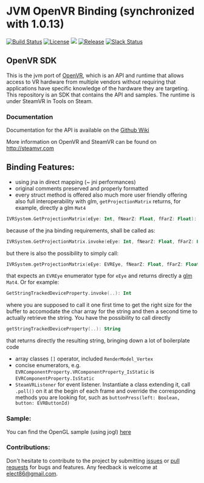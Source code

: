 # JVM OpenVR Binding (synchronized with 1.0.13)

[![Build Status](https://travis-ci.org/kotlin-graphics/openvr.svg?branch=master)](https://travis-ci.org/kotlin-graphics/openvr) 
[![License](https://img.shields.io/badge/License-BSD%203--Clause-orange.svg)](https://github.com/kotlin-graphics/openvr/blob/master/LICENSE.txt)
![](https://reposs.herokuapp.com/?path=kotlin-graphics/openvr&color=yellow) 
[![Release](https://jitpack.io/v/kotlin-graphics/openvr.svg)](https://jitpack.io/#kotlin-graphics/openvr) 
[![Slack Status](http://slack.kotlinlang.org/badge.svg)](http://slack.kotlinlang.org/)

OpenVR SDK
---

This is the jvm port of [OpenVR](https://github.com/ValveSoftware/openvr), which is an API and runtime that allows access to VR hardware from multiple 
vendors without requiring that applications have specific knowledge of the 
hardware they are targeting. This repository is an SDK that contains the API 
and samples. The runtime is under SteamVR in Tools on Steam. 

### Documentation

Documentation for the API is available on the [Github Wiki](https://github.com/ValveSoftware/openvr/wiki/API-Documentation)

More information on OpenVR and SteamVR can be found on http://steamvr.com

## Binding Features:

- using jna in direct mapping (~ jni performances)
- original comments preserved and properly formatted
- every struct method is offered also much more user friendly offering also full interoperability with glm, `getProjectionMatrix` returns, for example, directly a glm `Mat4`
```kotlin
IVRSystem.GetProjectionMatrix(eEye: Int, fNearZ: Float, fFarZ: Float): HmdMatrix44.ByValue
``` 
because of the jna binding requirements, shall be called as:
```kotlin
IVRSystem.GetProjectionMatrix.invoke(eEye: Int, fNearZ: Float, fFarZ: Float): HmdMatrix44.ByValue
```
but there is also the possibility to simply call:
```kotlin
IVRSystem.getProjectionMatrix(eEye: EVREye, fNearZ: Float, fFarZ: Float): Mat4
```
that expects an `EVREye` enumerator type for `eEye` and returns directly a [glm](https://github.com/kotlin-graphics/glm) `Mat4`.
Or for example:
```kotlin
GetStringTrackedDeviceProperty.invoke(..): Int
```
where you are supposed to call it one first time to get the right size for the buffer to accomodate the char array for the string and then a second time to actually retrieve the string.
You have the possibility to call directly 
```kotlin
getStringTrackedDeviceProperty(..): String
```
that returns directly the resulting string, bringing down a lot of boilerplate code

- array classes `[]` operator, included `RenderModel_Vertex`
- concise enumerators, e.g. `EVRComponentProperty.VRComponentProperty_IsStatic` is `EVRComponentProperty.IsStatic`
- `SteamVRListener` for event listener. Instantiate a class extending it, call `.poll()` on it at the begin of each frame and override the corresponding methods you are looking for, such as `buttonPress(left: Boolean, button: EVRButtonId)`

### Sample:

You can find the OpenGL sample (using jogl) [here](https://github.com/java-opengl-labs/jogl-hello-vr)

### Contributions:

Don't hesitate to contribute to the project by submitting [issues](https://github.com/kotlin-graphics/openvr/issues) or [pull requests](https://github.com/kotlin-graphics/openvr/pulls) for bugs and features. Any feedback is welcome at [elect86@gmail.com](mailto://elect86@gmail.com).


